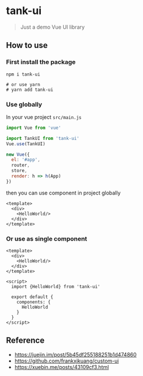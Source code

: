 # tank-ui

> Just a demo Vue UI library

## How to use

### First install the package

```
npm i tank-ui

# or use yarn
# yarn add tank-ui
```

### Use globally

In your vue project `src/main.js`

```js
import Vue from 'vue'

import TankUI from 'tank-ui'
Vue.use(TankUI)

new Vue({
  el: '#app',
  router,
  store,
  render: h => h(App)
})
```

then you can use component in project globally

```vue
<template>
  <div>
    <HelloWorld/>
  </div>
</template>
```

### Or use as single component

```vue
<template>
  <div>
    <HelloWorld/>
  </div>
</template>

<script>
  import {HelloWorld} from 'tank-ui'

  export default {
    components: {
      HelloWorld
    }
  }
</script>
```

## Reference

- https://juejin.im/post/5b45df255188251b1d474860
- https://github.com/frankxjkuang/custom-ui
- https://xuebin.me/posts/43109cf3.html
